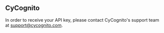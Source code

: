 ## CyCognito

In order to receive your API key, please contact CyCognito's support team at <support@cycognito.com>.